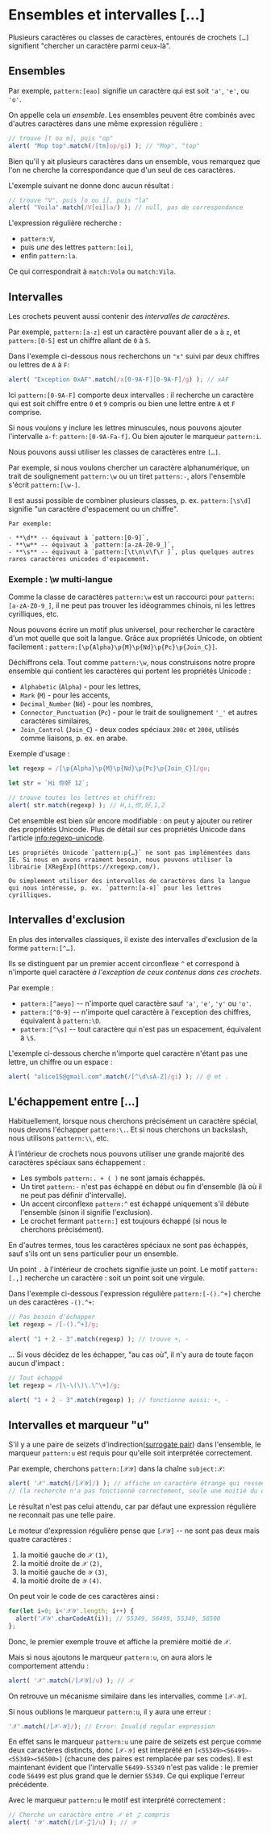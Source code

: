 # Ensembles et intervalles [...]

Plusieurs caractères ou classes de caractères, entourés de crochets `[…]` signifient "chercher un caractère parmi ceux-là".

## Ensembles

Par exemple, `pattern:[eao]` signifie un caractère qui est soit `'a'`, `'e'`, ou `'o'`.

On appelle cela un *ensemble*. Les ensembles peuvent être combinés avec d'autres caractères dans une même expression régulière :

```js run
// trouve [t ou m], puis "op"
alert( "Mop top".match(/[tm]op/gi) ); // "Mop", "top"
```

Bien qu'il y ait plusieurs caractères dans un ensemble, vous remarquez que l'on ne cherche la correspondance que d'un seul de ces caractères.

L'exemple suivant ne donne donc aucun résultat :

```js run
// trouve "V", puis [o ou i], puis "la"
alert( "Voila".match(/V[oi]la/) ); // null, pas de correspondance
```

L'expression régulière recherche :

- `pattern:V`,
- puis *une* des lettres `pattern:[oi]`,
- enfin `pattern:la`.

Ce qui correspondrait à `match:Vola` ou `match:Vila`.

## Intervalles

Les crochets peuvent aussi contenir des *intervalles de caractères*.

Par exemple, `pattern:[a-z]` est un caractère pouvant aller de `a` à `z`, et `pattern:[0-5]` est un chiffre allant de `0` à `5`.

Dans l'exemple ci-dessous nous recherchons un `"x"` suivi par deux chiffres ou lettres de `A` à `F`:

```js run
alert( "Exception 0xAF".match(/x[0-9A-F][0-9A-F]/g) ); // xAF
```

Ici `pattern:[0-9A-F]` comporte deux intervalles : il recherche un caractère qui est soit chiffre entre `0` et `9` compris ou bien une lettre entre `A` et `F` comprise.

Si nous voulons y inclure les lettres minuscules, nous pouvons ajouter l'intervalle `a-f`: `pattern:[0-9A-Fa-f]`. Ou bien ajouter le marqueur `pattern:i`.

Nous pouvons aussi utiliser les classes de caractères entre `[…]`.

Par exemple, si nous voulons chercher un caractère alphanumérique, un trait de soulignement `pattern:\w` ou un tiret `pattern:-`, alors l'ensemble s'écrit `pattern:[\w-]`.

Il est aussi possible de combiner plusieurs classes, p. ex. `pattern:[\s\d]` signifie "un caractère d'espacement ou un chiffre".

```smart header="Les classes de caractères sont en fait des racourcis pour des intervalles de caractères particuliers"
Par exemple:

- **\d** -- équivaut à `pattern:[0-9]`,
- **\w** -- équivaut à `pattern:[a-zA-Z0-9_]`,
- **\s** -- équivaut à `pattern:[\t\n\v\f\r ]`, plus quelques autres rares caractères unicodes d'espacement.
```

### Exemple : \w multi-langue

Comme la classe de caractères `pattern:\w` est un raccourci pour `pattern:[a-zA-Z0-9_]`, il ne peut pas trouver les idéogrammes chinois, ni les lettres cyrilliques, etc.

Nous pouvons écrire un motif plus universel, pour rechercher le caractère d'un mot quelle que soit la langue. Grâce aux propriétés Unicode, on obtient facilement : `pattern:[\p{Alpha}\p{M}\p{Nd}\p{Pc}\p{Join_C}]`.

Déchiffrons cela. Tout comme `pattern:\w`, nous construisons notre propre ensemble qui contient les caractères qui portent les propriétés Unicode :

- `Alphabetic` (`Alpha`) - pour les lettres,
- `Mark` (`M`) - pour les accents,
- `Decimal_Number` (`Nd`) - pour les nombres,
- `Connector_Punctuation` (`Pc`) - pour le trait de soulignement `'_'` et autres caractères similaires,
- `Join_Control` (`Join_C`) - deux codes spéciaux `200c` et `200d`, utilisés comme liaisons, p. ex. en arabe.

Exemple d'usage :

```js run
let regexp = /[\p{Alpha}\p{M}\p{Nd}\p{Pc}\p{Join_C}]/gu;

let str = `Hi 你好 12`;

// trouve toutes les lettres et chiffres:
alert( str.match(regexp) ); // H,i,你,好,1,2
```

Cet ensemble est bien sûr encore modifiable : on peut y ajouter ou retirer des propriétés Unicode. Plus de détail sur ces propriétés Unicode dans l'article <info:regexp-unicode>.

```warn header="Les propriétés Unicode ne sont pas supportées par IE"
Les propriétés Unicode `pattern:p{…}` ne sont pas implémentées dans IE. Si nous en avons vraiment besoin, nous pouvons utiliser la librairie [XRegExp](https://xregexp.com/).

Ou simplement utiliser des intervalles de caractères dans la langue qui nous intéresse, p. ex. `pattern:[а-я]` pour les lettres cyrilliques.
```

## Intervalles d'exclusion

En plus des intervalles classiques, il existe des intervalles d'exclusion de la forme `pattern:[^…]`.

Ils se distinguent par un premier accent circonflexe `^` et correspond à n'importe quel caractère *à l'exception de ceux contenus dans ces crochets*.

Par exemple :

- `pattern:[^aeyo]` -- n'importe quel caractère sauf  `'a'`, `'e'`, `'y'` ou `'o'`.
- `pattern:[^0-9]` -- n'importe quel caractère à l'exception des chiffres, équivalent à `pattern:\D`.
- `pattern:[^\s]` -- tout caractère qui n'est pas un espacement, équivalent à `\S`.

L'exemple ci-dessous cherche n'importe quel caractère n'étant pas une lettre, un chiffre ou un espace :

```js run
alert( "alice15@gmail.com".match(/[^\d\sA-Z]/gi) ); // @ et .
```

## L'échappement entre […]

Habituellement, lorsque nous cherchons précisément un caractère spécial, nous devons l'échapper `pattern:\.`. Et si nous cherchons un backslash, nous utilisons `pattern:\\`, etc.

À l'intérieur de crochets nous pouvons utiliser une grande majorité des caractères spéciaux sans échappement :

- Les symbols `pattern:. + ( )` ne sont jamais échappés.
- Un tiret `pattern:-` n'est pas échappé en début ou fin d'ensemble (là où il ne peut pas définir d'intervalle).
- Un accent circonflexe `pattern:^` est échappé uniquement s'il débute l'ensemble (sinon il signifie l'exclusion).
- Le crochet fermant `pattern:]` est toujours échappé (si nous le cherchons précisément).

En d'autres termes, tous les caractères spéciaux ne sont pas échappés, sauf s'ils ont un sens particulier pour un ensemble.

Un point `.` à l'intérieur de crochets signifie juste un point. Le motif `pattern:[.,]` recherche un caractère : soit un point soit une virgule.

Dans l'exemple ci-dessous l'expression régulière `pattern:[-().^+]` cherche un des caractères `-().^+`:

```js run
// Pas besoin d'échapper
let regexp = /[-().^+]/g;

alert( "1 + 2 - 3".match(regexp) ); // trouve +, -
```

... Si vous décidez de les échapper, "au cas où", il n'y aura de toute façon aucun d'impact :

```js run
// Tout échappé
let regexp = /[\-\(\)\.\^\+]/g;

alert( "1 + 2 - 3".match(regexp) ); // fonctionne aussi: +, -
```

## Intervalles et marqueur "u"

S'il y a une paire de seizets d'indirection([surrogate pair](https://fr.wikipedia.org/wiki/Table_des_caract%C3%A8res_Unicode_(D000-DFFF))) dans l'ensemble, le marqueur `pattern:u` est requis pour qu'elle soit interprétée correctement.

Par exemple, cherchons `pattern:[𝒳𝒴]` dans la chaîne `subject:𝒳`:

```js run
alert( '𝒳'.match(/[𝒳𝒴]/) ); // affiche un caractère étrange qui ressemble à [?]
// (la recherche n'a pas fonctionné correctement, seule une moitié du caractère est retournée)
```

Le résultat n'est pas celui attendu, car par défaut une expression régulière ne reconnait pas une telle paire.

Le moteur d'expression régulière pense que `[𝒳𝒴]` -- ne sont pas deux mais quatre caractères :
1. la moitié gauche de `𝒳` `(1)`,
2. la moitié droite de `𝒳` `(2)`,
3. la moitié gauche de `𝒴` `(3)`,
4. la moitié droite de `𝒴` `(4)`.

On peut voir le code de ces caractères ainsi :

```js run
for(let i=0; i<'𝒳𝒴'.length; i++) {
  alert('𝒳𝒴'.charCodeAt(i)); // 55349, 56499, 55349, 56500
};
```

Donc, le premier exemple trouve et affiche la première moitié de `𝒳`.

Mais si nous ajoutons le marqueur `pattern:u`, on aura alors le comportement attendu :

```js run
alert( '𝒳'.match(/[𝒳𝒴]/u) ); // 𝒳
```

On retrouve un mécanisme similaire dans les intervalles, comme `[𝒳-𝒴]`.

Si nous oublions le marqueur `pattern:u`, il y aura une erreur :

```js run
'𝒳'.match(/[𝒳-𝒴]/); // Error: Invalid regular expression
```

En effet sans le marqueur `pattern:u` une paire de seizets est perçue comme deux caractères distincts, donc `[𝒳-𝒴]` est interprété en `[<55349><56499>-<55349><56500>]` (chacune des paires est remplacée par ses codes). Il est maintenant évident que l'intervalle `56499-55349` n'est pas valide : le premier code `56499` est plus grand que le dernier `55349`. Ce qui explique l'erreur précédente.

Avec le marqueur `pattern:u` le motif est interprété correctement :

```js run
// Cherche un caractère entre 𝒳 et 𝒵 compris
alert( '𝒴'.match(/[𝒳-𝒵]/u) ); // 𝒴
```
